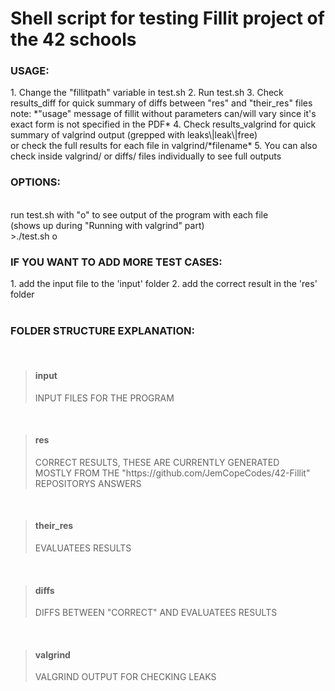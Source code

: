<h1> Shell script for testing Fillit project of the 42 schools </h1>

<h3>USAGE:</h3>
1. Change the "fillitpath" variable in test.sh
2. Run test.sh
3. Check results_diff for quick summary of diffs between "res" and "their_res" files
	<br>note: *"usage" message of fillit without parameters can/will vary since it's exact form is not specified in the PDF*
4. Check results_valgrind for quick summary of valgrind output (grepped with leaks\|leak\|free)
	<br>or check the full results for each file in valgrind/*filename*
5. You can also check inside valgrind/ or diffs/ files individually to see full outputs

<h3>OPTIONS:</h3><br>
run test.sh with "o" to see output of the program with each file<br>
(shows up during "Running with valgrind" part) <br>
>./test.sh o
<br>

<h3>IF YOU WANT TO ADD MORE TEST CASES:</h3>
1. add the input file to the	 'input' folder
2. add the correct result in the 'res'	 folder

<br>
<br>
<h3>FOLDER STRUCTURE EXPLANATION:</h3><br>

><h4>input</h4>
>INPUT FILES FOR THE PROGRAM
<br>

><h4>res</h4>
>CORRECT RESULTS, THESE ARE CURRENTLY GENERATED <br> MOSTLY FROM THE "https://github.com/JemCopeCodes/42-Fillit" REPOSITORYS ANSWERS
<br>

><h4>their_res</h4>
>EVALUATEES RESULTS
<br>

><h4>diffs</h4>
>DIFFS BETWEEN "CORRECT" AND EVALUATEES RESULTS
<br>

><h4>valgrind</h4>
>VALGRIND OUTPUT FOR CHECKING LEAKS
<br>
